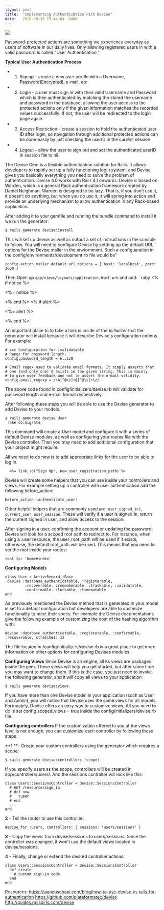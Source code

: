 ```yaml
---
layout: post
title:  "Implementing Authentication with Devise"
date:   2016-10-18 23:44:04 -0400
---
```



![](https://achievement-images.teamtreehouse.com/badges_Ruby_UserAuthentication_Stage1.png)

 Password-protected actions are something we experience everyday as users of software in our daily lives. Only allowing registered users in with a valid password is called “User Authentication.”

**Typical User Authentication Process**
* 1. Signup - create a new user profile with a Username, Password(Encrypted), e-mail, etc

* 2. Login - a user must sign in with their valid Username and Password which is then authenticated by matching the stored the username and password in the database, allowing the user access to the protected actions only if the given information matches the recorded values successfully. If not, the user will be redirected to the login page again. 

* 3. Access Restriction - create a session to hold the authenticated user ID after login, so navigation through additional protected actions can be done easily by just checking the userID in the current session.

* 4. Logout - allow the user to sign out and set the authenticated userID in session file to nil.

The Devise Gem is a flexible authentication solution for Rails. It allows developers to rapidly set up a fully functioning login system, and Devise gives you basically everything you need to solve the problem of authentication. Devise 4.0 works with Rails 4.1 onwards. Devise is based on Warden, which is a general Rack authentication framework created by Daniel Neighman.
Warden is designed to be lazy. That is, if you don’t use it, it doesn’t do anything, but when you do use it, it will spring into action and provide an underlying mechanism to allow authentication in any Rack-based application.


After adding it to your gemfile and running the bundle command to install it we run the generator:

```
$ rails generate devise:install
```

This will set up devise as well as output a set of instructions in the console to follow. You will need to configure Devise by settting up the default URL options for the Devise mailer in the enviornment. Such a configuaration in the config/environments/development.rb file would be"
```
config.action_mailer.default_url_options = { host: 'localhost', port: 3000 }
```

Then Open up `app/views/layouts/application.html.erb` and add:
` ruby
<% if notice %>
  <p class="alert alert-success"><%= notice %></p>
<% end %>
<% if alert %>
  <p class="alert alert-danger"><%= alert %></p>
<% end %>
` 

An important place to to take a look is inside of the *initializer* that the generator will install because it will describe Devise's configuration options. For example:

```
# ==> Configuration for :validatable
# Range for password length.
config.password_length = 6..128

# Email regex used to validate email formats. It simply asserts that
# one (and only one) @ exists in the given string. This is mainly
# to give user feedback and not to assert the e-mail validity.
config.email_regexp = /\A[^@\s]+@[^@\s]+\z/
```

The above code found in config/initializers/devise.rb will validate for password length and e-mail format respectively.

After following these steps you will be able to use the Devise generator to add Devise to your models. 
```
$ rails generate devise User
 rake db:migrate
```
This command will create a User model and configure it with a series of default Devise modules, as well as configuring your routes file with the Devise controller. Then you may need to add additional configuration that your project might require.

All we need to do now is to add appropriate links for the user to be able to log in.
```
  <%= link_to("Sign Up", new_user_registration_path) %>
```


Devise will create some helpers that you can use inside your controllers and views. For example setting up a controller with user authentication add the following before_action:

```
before_action :authenticate_user!
```

Other helpful helpers that are commonly used are: `user_signed_in?`, `current_user`, `user_session`. These will verify if a user is signed in, return the current signed in user, and allow access to the session. 

After signing in a user, confirming the account or updating the password, Devise will look for a scoped root path to redirect to. For instance, when using a :user resource, the user_root_path will be used if it exists; otherwise, the default root_path will be used. This means that you need to set the root inside your routes:
```
root to: 'home#index'
```

 **Configuring Models**
 ```
 class User < ActiveRecord::Base
  devise :database_authenticatable, :registerable,
          :recoverable, :rememberable, :trackable, :validatable,
          :confirmable, :lockable, :timeoutable
 end
```

As previously mentioned the Devise method that is generated in your model is set to a default configuration but developers are able to custimize functionality to meet their specs. For example the Devise documentations give the following example of customizing the cost of the hashing algorithm with:
```
devise :database_authenticatable, :registerable, :confirmable, :recoverable, stretches: 12
```

The file located in /config/initializers/devise.rb is a great place to get more information on other options for configuring Devises modules.

**Configuring Views**
Since Devise is an engine, all its views are packaged inside the gem. These views will help you get started, but after some time you may want to change them. If this is the case, you just need to invoke the following generator, and it will copy all views to your application:
```
$ rails generate devise:views
```

If you have more than one Devise model in your application (such as User and Admin), you will notice that Devise uses the same views for all models. Fortunately, Devise offers an easy way to customize views. All you need to do is set config.scoped_views = true inside the config/initializers/devise.rb file.

**Configuring controllers**
If the customization offered to you at the views level is not enough, you can customize each controller by following these steps:

**1 **- Create your custom controllers using the generator which requires a scope:
```
$ rails generate devise:controllers [scope]
``` 

If you specify users as the scope, controllers will be created in app/controllers/users/. And the sessions controller will look like this:
```
class Users::SessionsController < Devise::SessionsController
  # GET /resource/sign_in
  # def new
  #   super
  # end
  ...
end
```


**2** - Tell the router to use this controller:
```
devise_for :users, controllers: { sessions: 'users/sessions' }
```


**3** - Copy the views from devise/sessions to users/sessions. Since the controller was changed, it won't use the default views located in devise/sessions.

**4** -  Finally, change or extend the desired controller actions.
```
class Users::SessionsController < Devise::SessionsController
  def create
    # custom sign-in code
  end
end
```

Resources:
https://launchschool.com/blog/how-to-use-devise-in-rails-for-authentication
https://github.com/plataformatec/devise
http://guides.railsgirls.com/devise















